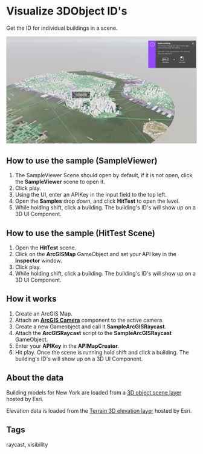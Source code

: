 # Visualize 3DObject ID's

Get the ID for individual buildings in a scene.

![Image of HitTest](HitTest.png)

## How to use the sample (SampleViewer)

1. The SampleViewer Scene should open by default, if it is not open, click the **SampleViewer** scene to open it.
2. Click play.
3. Using the UI, enter an APIKey in the input field to the top left. 
4. Open the **Samples** drop down, and click **HitTest** to open the level.
5. While holding shift, click a building. The building's ID's will show up on a 3D UI Component.

## How to use the sample (HitTest Scene)

1. Open the **HitTest** scene.
2. Click on the **ArcGISMap** GameObject and set your API key in the **Inspector** window. 
3. Click play.
4. While holding shift, click a building. The building's ID's will show up on a 3D UI Component.

## How it works

1. Create an ArcGIS Map.
2. Attach an [**ArcGIS Camera**](https://developers.arcgis.com/unity/maps/camera/#arcgis-camera) component to the active camera.
3. Create a new Gameobject and call it **SampleArcGISRaycast**.
4. Attach the **ArcGISRaycast** script to the **SampleArcGISRaycast** GameObject.
5. Enter your **APIKey** in the **APIMapCreator**.
5. Hit play. Once the scene is running hold shift and click a building. The building's ID's will show up on a 3D UI Component.

## About the data

Building models for New York are loaded from a [3D object scene layer](https://tiles.arcgis.com/tiles/z2tnIkrLQ2BRzr6P/arcgis/rest/services/New_York_LoD2_3D_Buildings/SceneServer/layers/0) hosted by Esri.

Elevation data is loaded from the [Terrain 3D elevation layer](https://www.arcgis.com/home/item.html?id=7029fb60158543ad845c7e1527af11e4) hosted by Esri.

## Tags

raycast, visibility
